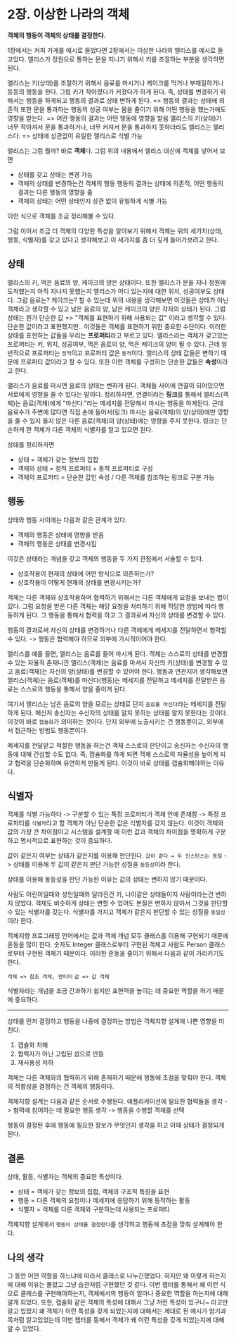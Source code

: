 # 2장. 이상한 나라의 객체

**객체의 행동이 객체의 상태를 결정한다.**

1장에서는 커피 가게를 예시로 들었다면 2장에서는 이상한 나라의 앨리스를 예시로 들고있다.
앨리스가 정원으로 통하는 문을 지나기 위해서 키를 조절하는 부분을 생각하면 된다.

앨리스는 키(상태)를 조절하기 위해서 음료를 마시거나 케이크를 먹거나 부채질하거나 등등의 행동을 한다. 그럼 키가 작아졌다가 커졌다가 하게 된다.
즉, 상태를 변경하기 위해서는 행동을 하게되고 행동의 결과로 상태 변하게 된다. => 행동의 결과는 상태에 의존적
또한 문을 통과하는 행동의 성공 여부는 몸을 줄이기 위해 어떤 행동을 했는가에도 영향을 받는다. => 어떤 행동의 결과는 어떤 행동에 영향을 받음
앨리스의 키(상태)가 너무 작아져서 문을 통과하거나, 너무 커져서 문을 통과하지 못하더라도 앨리스는 앨리스다. => 상태에 상관없이 유일한 앨리스로 식별 가능

앨리스는 그럼 뭘까? 바로 **객체**다. 
그럼 위의 내용에서 앨리스 대신에 객체를 넣어서 보면
- 상태를 갖고 상태는 변경 가능
- 객체의 상태를 변경하는건 객체의 행동
  행동의 결과는 상태에 의존적, 어떤 행동의 결과는 다른 행동의 영향을 줌
- 객체의 상태는 어떤 상태인지 상관 없이 유일하게 식별 가능

이런 식으로 객체를 조금 정리해볼 수 있다.

그럼 이어서 조금 더 객체의 다양한 특성을 알아보기 위해서 객체는 위의 세가지(상태, 행동, 식별자)를 갖고 있다고 생각해보고 이 세가지를 좀 더 깊게 들어가보려고 한다. 

## 상태
앨리스의 키, 먹은 음료의 양, 케이크의 양은 상태이다. 또한 앨리스가 문을 지나 정원에 도착했는지 아직 지나지 못했는지 앨리스가 어디 있는지에 대한 위치, 성공여부도 상태다.
그럼 음료는? 케이크는? 할 수 있는데 위의 내용을 생각해보면 이것들은 상태가 아닌 객체라고 생각할 수 있고 남은 음료의 양, 남은 케이크의 양은 각자의 상태가 된다.
그럼 상태는 뭔가 단순한 값 => "객체를 표현하기 위해 사용되는 값" 이라고 생각할 수 있다.
단순한 값이라고 표현했지만.. 이것들은 객체를 표현하기 위한 중요한 수단이다.
이러한 상태를 표현하는 값들을 우리는 **프로퍼티**라고 부르고 있다.
앨리스라는 객체가 갖고있는 프로퍼티는 키, 위치, 성공여부, 먹은 음료의 양, 먹은 케이크의 양이 될 수 있다.
근데 일반적으로 프로퍼티는 `정적`이고 프로퍼티 값은 `동적`이다. 앨리스의 상태 값들은 변하기 때문에 프로퍼티 값이라고 할 수 있다.
또한 이런 객체를 구성하는 단순한 값들은 **속성**이라고 한다.

앨리스가 음료를 마시면 음료의 상태는 변하게 된다. 객체들 사이에 연결이 되어있으면 서로에게 영향을 줄 수 있다는 말이다.
정리하자면, 연결이라는 **링크**를 통해서 앨리스(객체)는 음료(객체)에게 "마신다."라는 메세지를 전달해서 마시는 행동을 하게된다.
근데 음료수가 주변에 많다면 직접 손에 들어서(링크) 마시는 음료(객체)의 양(상태)에만 영향을 줄 수 있지 들지 않은 다른 음료(객체)의 양(상태)에는 영향을 주지 못한다. 
링크는 단순하게 한 객체가 다른 객체의 식별자를 알고 있으면 된다.

상태를 정리하자면
- 상태 = 객체가 갖는 정보의 집합
- 객체의 상태 = 정적 프로퍼티 + 동적 프로퍼티로 구성
- 객체의 프로퍼티 = 단순한 값인 속성 / 다른 객체를 참조하는 링크로 구분 가능

## 행동
상태와 행동 사이에는 다음과 같은 관계가 있다.
- 객체의 행동은 상태에 영향을 받음
- 객체의 행동은 상태를 변경시킴

이것은 상태라는 개념을 갖고 객체의 행동을 두 가지 관점에서 서술할 수 있다.
- 상호작용이 현재의 상태에 어떤 방식으로 의존하는가?
- 상호작용이 어떻게 현재의 상태를 변경시키는가?

객체는 다른 객체와 상호작용하며 협력하기 위해서는 다른 객체에게 요청을 보내는 법이 있다.
그럼 요청을 받은 다른 객체는 해당 요청을 처리하기 위해 적당한 방법에 따라 행동하게 된다.
그 행동을 통해서 협력을 하고 그 결과로써 자신의 상태를 변경할 수 있다.

행동의 결과로써 자신의 상태를 변경하거나 다른 객체에게 메세지를 전달하면서 협력할 수 있다.
-> 행동은 협력해야 하므로 외부에 가시적이어야 한다.

앨리스를 예를 들면, 앨리스는 음료를 들어 마시게 된다. 객체는 스스로의 상태를 변경할 수 있는 자율적 존재니깐 앨리스(객체)는 음료를 마셔서 자신의 키(상태)를 변경할 수 있고 음료(객체)는 자신의 양(상태)를 변경할 수 있어야 한다.
행동과 연관지어 생각해보면 앨리스(객체)는 음료(객체)를 마신다(행동)는 메세지를 전달하고 메세지를 전달받은 음료는 스스로의 행동을 통해서 양을 줄이게 된다.

여기서 앨리스는 남은 음료의 양을 모르는 상태로 단지 `음료를 마신다`라는 메세지를 전달하게 된다. 메신저 송신자는 수신자의 상태를 알지 못하는 상태를 알지 못한다는 것이다.
이것이 바로 `캡슐화`가 의미하는 것이다. 단지 외부에 노출시키는 건 행동뿐이고, 외부에서 접근하는 방법도 행동뿐이다.

메세지를 전달받고 적절한 행동을 하는건 객체 스스로의 판단이고 송신자는 수신자의 행동에 대해 간섭할 수도 없다.
즉, 캡슐화를 하게 되면 객체 스스로의 자율성을 높이게 되고 협력을 단순화하며 유연하게 만들게 된다.
이것이 바로 상태를 캡슐화해야하는 이유다.

## 식별자
객체를 식별 가능하다 -> 구분할 수 있는 특정 프로퍼티가 객체 안에 존재함 -> 특정 프로퍼티를 `식별자`라고 함
객체가 아닌 단순한 값은 식별자를 갖지 않는다.
이것이 객체와 값의 가장 큰 차이점이고 시스템을 설계할 때 이런 값과 객체의 차이점을 명확하게 구분하고 명시적으로 표현하는 것이 중요하다.

값이 같은지 여부는 상태가 같은지를 이용해 판단한다.
`값이 같다 = 두 인스턴스는 동일`
-> 상태를 이용해 두 값이 같은지 판단 가능한 성질을 `동등성`이라 한다.

상태를 이용해 동등성을 판단 가능한 이유는 값의 상태는 변하지 않기 때문이다.

사람도 어린이일때와 성인일때와 달라진건 키, 나이같은 상태들이지 사람이라는건 변하지 않았다.
객체도 비슷하게 상태는 변할 수 있어도 본질은 변하지 않아서 그것을 판단할 수 있는 식별자를 갖는다.
식별자를 가지고 객체가 같은지 판단할 수 있는 성질을 `동일성`이라 한다.

객체지향 프로그래밍 언어에서는 값과 객체 개념 모두 클래스를 이용해 구현되기 때문에 혼동을 많이 한다.
숫자도 Integer 클래스로부터 구현된 객체고 사람도 Person 클래스로부터 구현된 객체기 때문이다.
이러한 혼동을 줄이기 위해서 다음과 같이 가리키기도 한다.

`객체 => 참조 객체, 엔티티`
`값 => 값 객체`


식별자라는 개념을 조금 간과하기 쉽지만 표현력을 높이는 데 중요한 역할을 하기 때문에 중요하다.

---
상태를 먼저 결정하고 행동을 나중에 결정하는 방법은 객체지향 설계에 나쁜 영향을 미친다.

1. 캡슐화 저해
2. 협력자가 아닌 고립된 섬으로 만듬
3. 재사용성 저하

객체는 다른 객체와의 협력하기 위해 존재하기 때문에 행동에 초점을 맞춰야 한다.
객체의 적합성을 결정하는 건 객체의 행동이다.

객체지향 설계는 다음과 같은 순서로 수행된다.
애플리케이션에 필요한 협력들을 생각 -> 협력에 참여하는 데 필요한 행동 생각 -> 행동을 수행할 객체를 선택

행동이 결정된 후에 행동에 필요한 정보가 무엇인지 생각을 하고 이때 상태가 결정되게 된다.

## 결론
상태, 활동, 식별자는 객체의 중요한 특성이다.

- 상태 = 객체가 갖는 정보의 집합, 객체의 구조적 특징을 표현
- 행동 = 다른 객체의 요청이나 메세지에 응답하기 위해 동작하는 활동
- 식별자 = 객체를 다른 객체와 구분하는데 사용되는 프로퍼티

객체지향 설계에서 `행동이 상태를 결정한다`를 생각하고 행동에 초점을 맞춰 설계해야 한다.

## 나의 생각
그 동안 어떤 역할을 하느냐에 따라서 클래스로 나누긴했었다. 하지만 왜 이렇게 하는지에 대해 이유는 몰랐고 그냥 습관처럼 구현했던 것 같다.
이번 챕터를 통해서 왜 이런 식으로 클래스를 구현해야하는지, 객체에서의 행동이 얼마나 중요한 역할을 하는지에 대해 알게 되었다.
또한, 캡슐화 같은 객체의 특성에 대해서 그냥 저런 특성이 있구나~ 라고만 알고 있었지 왜 객체가 이런 특성을 갖게 되었는지에 대해서는 제대로 된 예시가 암기과목처럼 알고있었는데 이번 챕터를 동해서 객체가 왜 이런 특성을 갖게 되었는지에 대해 알 수 있었다.
